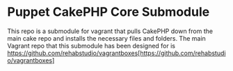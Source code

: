 Puppet CakePHP Core Submodule
=============================

This repo is a submodule for vagrant that pulls CakePHP down from the main cake repo and installs the necessary files and folders. The main Vagrant repo that this submodule has been designed for is https://github.com/rehabstudio/vagrantboxes[https://github.com/rehabstudio/vagrantboxes]
